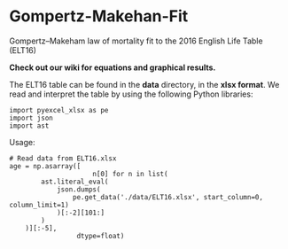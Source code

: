 # Gompertz-Makehan-Fit

Gompertz–Makeham law of mortality fit to the 2016 English Life Table (ELT16)

**Check out our wiki for equations and graphical results.**

The ELT16 table can be found in the **data** directory, in the **xlsx format**. We read and interpret the table by using the following Python libraries:

    import pyexcel_xlsx as pe
    import json
    import ast

Usage:

    # Read data from ELT16.xlsx
    age = np.asarray([
                         n[0] for n in list(
            ast.literal_eval(
                json.dumps(
                    pe.get_data('./data/ELT16.xlsx', start_column=0, column_limit=1)
                )[:-2][101:]
            )
        )][:-5],
                     dtype=float)
